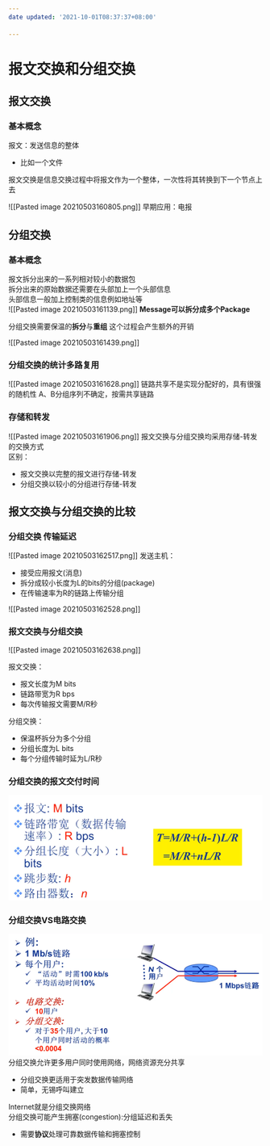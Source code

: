 ```yaml
---
date updated: '2021-10-01T08:37:37+08:00'

---
```


# 报文交换和分组交换

## 报文交换

### 基本概念

报文：发送信息的整体

- 比如一个文件

报文交换是信息交换过程中将报文作为一个整体，一次性将其转换到下一个节点上去

![[Pasted image 20210503160805.png]]
早期应用：电报

## 分组交换

### 基本概念

报文拆分出来的一系列相对较小的数据包\
拆分出来的原始数据还需要在头部加上一个头部信息\
头部信息一般加上控制类的信息例如地址等\
![[Pasted image 20210503161139.png]]
**Message可以拆分成多个Package**

分组交换需要保温的**拆分**与**重组**
这个过程会产生额外的开销

![[Pasted image 20210503161439.png]]

### 分组交换的统计多路复用

![[Pasted image 20210503161628.png]]
链路共享不是实现分配好的，具有很强的随机性
A、B分组序列不确定，按需共享链路

### 存储和转发

![[Pasted image 20210503161906.png]]
报文交换与分组交换均采用存储-转发的交换方式\
区别：

- 报文交换以完整的报文进行存储-转发
- 分组交换以较小的分组进行存储-转发

## 报文交换与分组交换的比较

### 分组交换 传输延迟

![[Pasted image 20210503162517.png]]
发送主机：

- 接受应用报文(消息)
- 拆分成较小长度为L的bits的分组(package)
- 在传输速率为R的链路上传输分组

![[Pasted image 20210503162528.png]]

### 报文交换与分组交换

![[Pasted image 20210503162638.png]]

报文交换：

- 报文长度为M bits
- 链路带宽为R bps
- 每次传输报文需要M/R秒

分组交换：

- 保温杯拆分为多个分组
- 分组长度为L bits
- 每个分组传输时延为L/R秒

### 分组交换的报文交付时间

![Pasted image 20210503163805](../../../../pictures/Pasted%20image%2020210503163805.png)

### 分组交换VS电路交换

![Pasted image 20210503165100](../../../../pictures/Pasted%20image%2020210503165100.png)
分组交换允许更多用户同时使用网络，网络资源充分共享

- 分组交换更适用于突发数据传输网络
- 简单，无锡呼叫建立

Internet就是分组交换网络\
分组交换可能产生拥塞(congestion):分组延迟和丢失

- 需要**协议**处理可靠数据传输和拥塞控制
